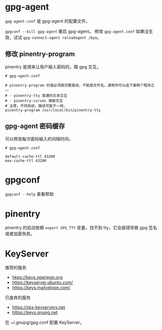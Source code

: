 # gpg-agent

`gpg-agent.conf` 是 gpg-agent 的配置文件。

`gpgconf --kill gpg-agent` 重启 gpg-agent。
修改 `gpg-agent.conf` 如果没生效，试试 `gpg-connect-agent reloadagent /bye`。

## 修改 pinentry-program

pinentry 是用来让用户输入密码的，跟 gpg 交互。

```
# gpg-agent.conf

# pinentry-program 的值必须是完整路径，不能是文件名。通常你可以选下面两个程序之一
# - pinentry-tty 普通的文本交互
# - pinentry-curses 弹窗交互
# 注意，不同系统，路径可能不一样。
pinentry-program /usr/local/bin/pinentry-tty
```

## gpg-agent 密码缓存

可以修改每次密码输入的间隔时间。

```
# gpg-agent.conf

default-cache-ttl 43200
max-cache-ttl 43200
```

# gpgconf

`gpgconf --help` 查看帮助

# pinentry

pinentry 的启动依赖 `export GPG_TTY` 变量，找不到 tty，它会报错导致 gpg 签名或者加密失败。

# KeyServer

推荐的服务

- [hkps://keys.openpgp.org](https://keys.openpgp.org)
- https://keyserver.ubuntu.com/
- https://keys.mailvelope.com/

已废弃的服务

- https://sks-keyservers.net
- https://keys.gnupg.net

在 ~/.gnupg/gpg.conf 配置 KeyServer。

